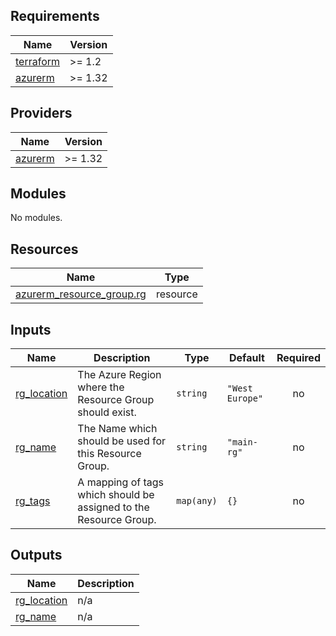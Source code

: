 <!-- BEGIN_TF_DOCS -->
## Requirements

| Name                                                                      | Version |
| ------------------------------------------------------------------------- | ------- |
| <a name="requirement_terraform"></a> [terraform](#requirement\_terraform) | >= 1.2  |
| <a name="requirement_azurerm"></a> [azurerm](#requirement\_azurerm)       | >= 1.32 |

## Providers

| Name                                                          | Version |
| ------------------------------------------------------------- | ------- |
| <a name="provider_azurerm"></a> [azurerm](#provider\_azurerm) | >= 1.32 |

## Modules

No modules.

## Resources

| Name                                                                                                                        | Type     |
| --------------------------------------------------------------------------------------------------------------------------- | -------- |
| [azurerm_resource_group.rg](https://registry.terraform.io/providers/hashicorp/azurerm/latest/docs/resources/resource_group) | resource |


## Inputs

| Name                                                                  | Description                                                       | Type       | Default         | Required |
| --------------------------------------------------------------------- | ----------------------------------------------------------------- | ---------- | --------------- | :------: |
| <a name="input_rg_location"></a> [rg\_location](#input\_rg\_location) | The Azure Region where the Resource Group should exist.           | `string`   | `"West Europe"` |    no    |
| <a name="input_rg_name"></a> [rg\_name](#input\_rg\_name)             | The Name which should be used for this Resource Group.            | `string`   | `"main-rg"`     |    no    |
| <a name="input_rg_tags"></a> [rg\_tags](#input\_rg\_tags)             | A mapping of tags which should be assigned to the Resource Group. | `map(any)` | `{}`            |    no    |

## Outputs

| Name                                                                    | Description |
| ----------------------------------------------------------------------- | ----------- |
| <a name="output_rg_location"></a> [rg\_location](#output\_rg\_location) | n/a         |
| <a name="output_rg_name"></a> [rg\_name](#output\_rg\_name)             | n/a         |
<!-- END_TF_DOCS -->